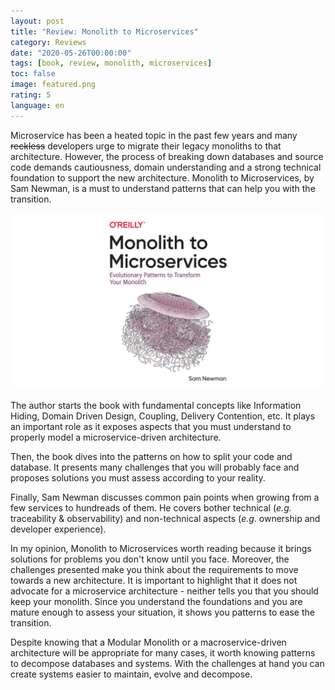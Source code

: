 ```yaml
---
layout: post
title: "Review: Monolith to Microservices"
category: Reviews
date: "2020-05-26T00:00:00"
tags: [book, review, monolith, microservices]
toc: false
image: featured.png
rating: 5
language: en
---
```


Microservice has been a heated topic in the past few years and many ~~reckless~~ developers urge to migrate their legacy monoliths to that architecture. However, the process of breaking down databases and source code demands cautiousness, domain understanding and a strong technical foundation to support the new architecture. Monolith to Microservices, by Sam Newman, is a must to understand patterns that can help you with the transition.

![Monolith to Microservices](./featured.png "Monolith to Microservices")

The author starts the book with fundamental concepts like Information Hiding, Domain Driven Design, Coupling, Delivery Contention, etc. It plays an important role as it exposes aspects that you must understand to properly model a microservice-driven architecture.

Then, the book dives into the patterns on how to split your code and database. It presents many challenges that you will probably face and proposes solutions you must assess according to your reality.

Finally, Sam Newman discusses common pain points when growing from a few services to hundreads of them. He covers bother technical (_e.g._ traceability & observability) and non-technical aspects (_e.g_. ownership and developer experience).

In my opinion, Monolith to Microservices worth reading because it brings solutions for problems you don't know until you face. Moreover, the challenges presented make you think about the requirements to move towards a new architecture. It is important to highlight that it does not advocate for a microservice architecture - neither tells you that you should keep your monolith. Since you understand the foundations and you are mature enough to assess your situation, it shows you patterns to ease the transition.

Despite knowing that a Modular Monolith or a macroservice-driven architecture will be appropriate for many cases, it worth knowing patterns to decompose databases and systems. With the challenges at hand you can create systems easier to maintain, evolve and decompose.
